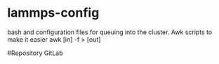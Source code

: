 # lammps-config
bash and configuration files for queuing into the cluster.
Awk scripts to make it easier
awk [in] -f > [out]

#Repository
 GitLab
